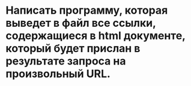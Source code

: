 # Написать программу, которая выведет в файл все ссылки, содержащиеся в html документе, который будет прислан в результате запроса на произвольный URL.
